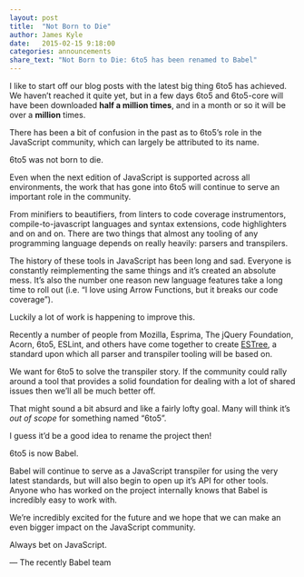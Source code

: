 ```yaml
---
layout: post
title:  "Not Born to Die"
author: James Kyle
date:   2015-02-15 9:18:00
categories: announcements
share_text: "Not Born to Die: 6to5 has been renamed to Babel"
---
```


I like to start off our blog posts with the latest big thing 6to5 has achieved. We haven’t reached it quite yet, but in a few days 6to5 and 6to5-core will have been downloaded **half a million times**, and in a month or so it will be over a **million** times.

There has been a bit of confusion in the past as to 6to5’s role in the JavaScript community, which can largely be attributed to its name.

6to5 was not born to die.

Even when the next edition of JavaScript is supported across all environments, the work that has gone into 6to5 will continue to serve an important role in the community.

From minifiers to beautifiers, from linters to code coverage instrumentors, compile-to-javascript languages and syntax extensions, code highlighters and on and on. There are two things that almost any tooling of any programming language depends on really heavily: parsers and transpilers.

The history of these tools in JavaScript has been long and sad. Everyone is constantly reimplementing the same things and it’s created an absolute mess. It’s also the number one reason new language features take a long time to roll out (i.e. “I love using Arrow Functions, but it breaks our code coverage”).

Luckily a lot of work is happening to improve this.

Recently a number of people from Mozilla, Esprima, The jQuery Foundation, Acorn, 6to5, ESLint, and others have come together to create [ESTree](https://github.com/estree/estree), a standard upon which all parser and transpiler tooling will be based on.

We want for 6to5 to solve the transpiler story. If the community could rally around a tool that provides a solid foundation for dealing with a lot of shared issues then we’ll all be much better off.

That might sound a bit absurd and like a fairly lofty goal. Many will think it’s _out of scope_ for something named “6to5”.

I guess it’d be a good idea to rename the project then!

6to5 is now Babel.

Babel will continue to serve as a JavaScript transpiler for using the very latest standards, but will also begin to open up it’s API for other tools. Anyone who has worked on the project internally knows that Babel is incredibly easy to work with.

We’re incredibly excited for the future and we hope that we can make an even bigger impact on the JavaScript community.

Always bet on JavaScript.

<p class="text-right">— The recently Babel team</p>
